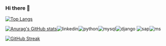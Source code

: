 ### Hi there 👋

<!--
**Jaeyeonnn/Jaeyeonnn** is a ✨ _special_ ✨ repository because its `README.md` (this file) appears on your GitHub profile.

Here are some ideas to get you started:

- 🔭 I’m currently working on ...
- 🌱 I’m currently learning ...
- 👯 I’m looking to collaborate on ...
- 🤔 I’m looking for help with ...
- 💬 Ask me about ...
- 📫 How to reach me: ...
- 😄 Pronouns: ...
- ⚡ Fun fact: ...
-->
[![Top Langs](https://github-readme-stats.vercel.app/api/top-langs/?username=jaeyeonnn)](https://github.com/anuraghazra/github-readme-stats)

[![Anurag's GitHub stats](https://github-readme-stats.vercel.app/api?username=jaeyeonnn)](https://github.com/anuraghazra/github-readme-stats)![linkedin](https://img.shields.io/badge/LinkedIn-0077B5?style=for-the-badge&logo=linkedin&logoColor=white)![python](https://img.shields.io/badge/Python-3776AB?style=for-the-badge&logo=python&logoColor=white)![mysql](https://img.shields.io/badge/MySQL-00000F?style=for-the-badge&logo=mysql&logoColor=white)![django](https://img.shields.io/badge/Django-092E20?style=for-the-badge&logo=django&logoColor=white)
![sap](https://img.shields.io/badge/SAP-0FAAFF?style=for-the-badge&logo=sap&logoColor=white)![ms](https://img.shields.io/badge/Microsoft-666666?style=for-the-badge&logo=microsoft&logoColor=white)

[![GitHub Streak](https://streak-stats.demolab.com?user=jaeyeonnn&theme=python-dark&mode=weekly)](https://git.io/streak-stats)
